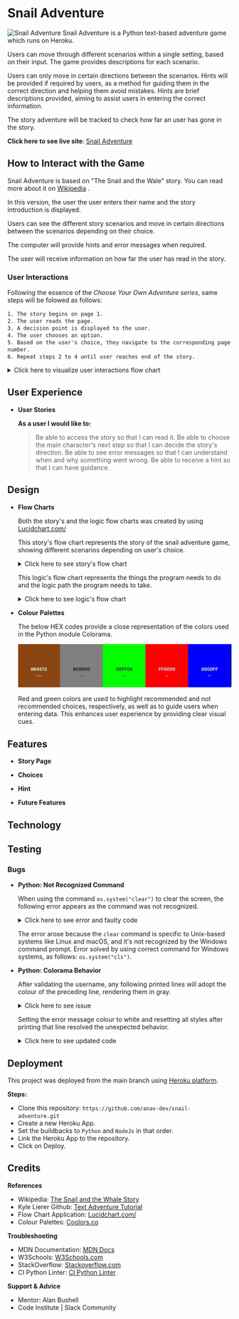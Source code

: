 # Snail Adventure
![Snail Adventure](https://github.com/anav-dev/snail-adventure)
Snail Adventure is a Python text-based adventure game which runs on Heroku.

Users can move through different scenarios within a single setting, based on their input. The game provides descriptions for each scenario. 

Users can only move in certain directions between the scenarios. Hints will be provided if required by users, as a method for guiding them in the correct direction and helping them avoid mistakes. Hints are brief descriptions provided, aiming to assist users in entering the correct information. 

The story adventure will be tracked to check how far an user has gone in the story. 

**Click here to see live site**: [Snail Adventure]()

## How to Interact with the Game

  Snail Adventure is based on "The Snail and the Wale" story. You can read more about it on [Wikipedia](https://en.wikipedia.org/wiki/The_Snail_and_the_Whale) .

  In this version, the user the user enters their name and the story introduction is displayed.

  Users can see the different story scenarios and move in certain directions between the scenarios depending on their choice.

  The computer will provide hints and error messages when required.

  The user will receive information on how far the user has read in the story.

### User Interactions

  Following the essence of the *Choose Your Own Adventure series*, same steps will be folowed as follows:

    1. The story begins on page 1.
    2. The user reads the page.
    3. A decision point is displayed to the user.
    4. The user chooses an option.
    5. Based on the user's choice, they navigate to the corresponding page number.
    6. Repeat steps 2 to 4 until user reaches end of the story.

  <details>
  <summary>Click here to visualize user interactions flow chart</summary>
  <br>
    
  ![User Interactions](https://github.com/anav-dev/snail-adventure/blob/main/docs/features/user-interactions.jpeg)

  </details>

## User Experience

- __User Stories__
  
  **As a user I would like to:**

    >Be able to access the story so that I can read it.
    >Be able to choose the main character's next step so that I can decide the story's direction.
    >Be able to see error messages so that I can understand when and why something went wrong.
    >Be able to receive a hint so that I can have guidance. 



## Design
- __Flow Charts__

  Both the story's and the logic flow charts was created by using [Lucidchart.com/](https://www.lucidchart.com/)

  This story's flow chart represents the story of the snail adventure game, showing different scenarios depending on user's choice.
  
  <details>
  <summary>Click here to see story's flow chart</summary>
  <br>
    
  ![Story Flow](https://github.com/anav-dev/snail-adventure/blob/main/docs/features/adventure-mapout.jpeg)

  </details>

  This logic's flow chart represents the things the program needs to do and the logic path the program needs to take.
  
  <details>
  <summary>Click here to see logic's flow chart</summary>
  <br>
    
  ![Logic Flow](https://github.com/anav-dev/snail-adventure/blob/main/assets/docs/features/)

  </details>



- __Colour Palettes__ 

  The below HEX codes provide a close representation of the colors used in the Python module Colorama.

  ![Colour Scheme](https://github.com/anav-dev/snail-adventure/blob/main/docs/features/color-scheme.jpg)

  Red and green colors are used to highlight recommended and not recommended choices, respectively, as well as to guide users when entering data. This enhances user experience by providing clear visual cues.


## Features

- __Story Page__

- __Choices__

- __Hint__

- __Future Features__


## Technology

## Testing

### Bugs

- __Python: Not Recognized Command__

    When using the command `os.system("clear")` to clear the screen, the following error appears as the command was not recognized. 
    
    <details>
    <summary>Click here to see error and faulty code</summary>
    <br>
    
    ![Command Error](https://github.com/anav-dev/snail-adventure/blob/main/docs/test/command-error.jpg)
    ![Faulty Code](https://github.com/anav-dev/snail-adventure/blob/main/docs/test/command-error-code.jpg)

    </details>
    
    The error arose because the `clear` command is specific to Unix-based systems like Linux and macOS, and it's not recognized by the Windows command prompt. Error solved by using correct command for Windows systems, as follows: `os.system("cls")`.

- __Python: Colorama Behavior__

    After validating the username, any following printed lines will adopt the colour of the preceding line, rendering them in gray.

    <details>
    <summary>Click here to see issue</summary>
    <br>
    
    ![Colorama Issue](https://github.com/anav-dev/snail-adventure/blob/main/docs/test/colorama-issue.jpg)

    </details>

    Setting the error message colour to white and resetting all styles after printing that line resolved the unexpected behavior.

    <details>
    <summary>Click here to see updated code</summary>
    <br>
    
    ![Code Fixed](https://github.com/anav-dev/snail-adventure/blob/main/docs/test/colorama-issue-code.jpg)

    </details>


## Deployment

This project was deployed from the main branch using [Heroku platform](https://www.heroku.com/).

**Steps:**
  - Clone this repository: `https://github.com/anav-dev/snail-adventure.git`
  - Create a new Heroku App.
  - Set the buildbacks to `Python` and `NodeJs` in that order.
  - Link the Heroku App to the repository.
  - Click on Deploy.

## Credits

**References**
- Wikipedia: [The Snail and the Whale Story](https://en.wikipedia.org/wiki/The_Snail_and_the_Whale)
- Kyle Lierer Github: [Text Adventure Tutorial](https://github.com/Kyle-L/Text-Adventure-Tutorial?tab=readme-ov-file#how-will-the-user-interact-with-the-game)
- Flow Chart Application: [Lucidchart.com/](https://www.lucidchart.com/)
- Colour Palettes: [Coolors.co](https://coolors.co/)


**Troubleshooting**
- MDN Documentation: [MDN Docs](https://developer.mozilla.org/en-US/) 
- W3Schools: [W3Schools.com](https://www.w3schools.com/) 
- StackOverflow: [Stackoverflow.com](https://stackoverflow.com/)
- CI Python Linter: [CI Python Linter](https://pep8ci.herokuapp.com/)

  
**Support & Advice**
- Mentor: Alan Bushell
- Code Institute | Slack Community

